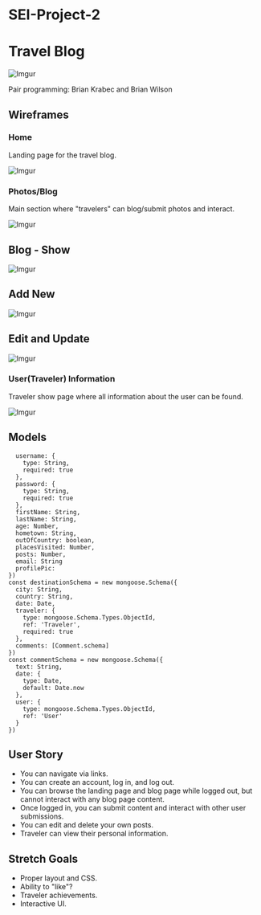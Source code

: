 # SEI-Project-2

# Travel Blog

![Imgur](https://i.imgur.com/dQuMIoA.jpg)

Pair programming: Brian Krabec and Brian Wilson

## Wireframes 

### Home

Landing page for the travel blog.

![Imgur](https://i.imgur.com/X5XPDsK.jpg)

### Photos/Blog

Main section where "travelers" can blog/submit photos and interact.

![Imgur](https://i.imgur.com/wBCSUtg.jpg)

## Blog - Show

![Imgur](https://i.imgur.com/bx80ks4.jpg)

## Add New

![Imgur](https://i.imgur.com/i1K6VAY.jpg)

## Edit and Update

![Imgur](https://i.imgur.com/0lv9BRU.jpg)

### User(Traveler) Information

Traveler show page where all information about the user can be found.

![Imgur](https://i.imgur.com/ZFkftMq.jpg)

## Models

```const travelerSchema = new mongoose.Schema({
  username: {
    type: String,
    required: true
  },
  password: {
    type: String,
    required: true
  },
  firstName: String,
  lastName: String,
  age: Number,
  hometown: String,
  outOfCountry: boolean,
  placesVisited: Number,
  posts: Number,
  email: String
  profilePic: 
})
const destinationSchema = new mongoose.Schema({
  city: String,
  country: String,
  date: Date,
  traveler: {
    type: mongoose.Schema.Types.ObjectId,
    ref: 'Traveler',
    required: true 
  },
  comments: [Comment.schema]
})
const commentSchema = new mongoose.Schema({
  text: String,
  date: {
    type: Date,
    default: Date.now
  },
  user: {
    type: mongoose.Schema.Types.ObjectId,
    ref: 'User'
  }
}) 
```

## User Story

- You can navigate via links.
- You can create an account, log in, and log out.
- You can browse the landing page and blog page while logged out, but cannot interact with any blog page content.
- Once logged in, you can submit content and interact with other user submissions. 
- You can edit and delete your own posts.
- Traveler can view their personal information.

## Stretch Goals

- Proper layout and CSS.
- Ability to "like"?
- Traveler achievements.
- Interactive UI.
